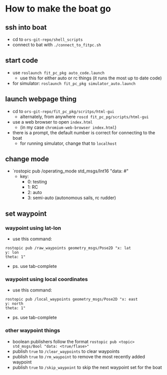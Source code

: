 # How to make the boat go

## ssh into boat
- cd to `ors-git-repo/shell_scripts`
- connect to bat with `./connect_to_fitpc.sh`

## start code
- use `roslaunch fit_pc_pkg auto_code.launch`
  - use this for either auto or rc things (it runs the most up to date code)
- for simulator: `roslaunch fit_pc_pkg simulator_auto.launch`

## launch webpage thing
- cd to `ors-git-repo/fit_pc_pkg/scritps/html-gui`
  - alternately, from anywhere `roscd fit_pc_pg/scripts/html-gui`
- use a web browser to open `index.html`
  - (in my case `chromium-web-browser index.html`)
- there is a prompt, the default number is correct for connecting to the boat
  - for running simulator, change that to `localhost`

## change mode
- `rostopic pub /operating_mode std_msgs/Int16 "data: #"
  - key:
    - 0: testing
    - 1: RC
    - 2: auto
    - 3: semi-auto (autonomous sails, rc rudder)

## set waypoint

### waypoint using lat-lon
- use this command:
``` 
rostopic pub /raw_waypoints geometry_msgs/Pose2D "x: lat 
y: lon 
theta: 1"
```
- ps. use tab-complete

### waypoint using local coordinates
- use this command:
```
rostopic pub /local_waypoints geometry_msgs/Pose2D "x: east
y: north
theta: 1"
```
- ps. use tab-complete

### other waypoint things
- boolean publishers follow the format `rostopic pub <topic> std_msgs/Bool "data: <true/flase>"`
- publish `true` to `/clear_waypoints` to clear waypoints
- publish `true` to `/rm_waypoint` to remove the most recently added waypoint
- publish `true` to `/skip_waypoint` to skip the next waypoint set for the boat